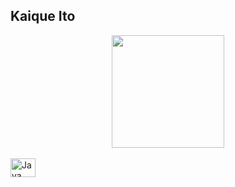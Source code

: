 ## Kaique Ito

<div align="center">
  <a href="https://github.com/kaiqueito">
  <img height="180em" src="https://github-readme-stats.vercel.app/api/top-langs/?username=kaiqueito&layout=compact">
</div>

<div style="display: inline_block"><br>
  <img align="center" alt="Java Icon" height="30" width="40" src="https://cdn.jsdelivr.net/gh/devicons/devicon/icons/java/java-original.svg">
</div>

##
